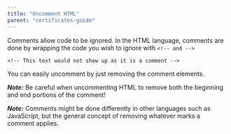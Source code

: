 ```yaml
---
title: "Uncomment HTML"
parent: "certificates-guide"
---
```


Comments allow code to be ignored. In the HTML language, comments are done by wrapping the code you wish to ignore with `<!-- and -->`

    <!-- This text would not show up as it is a comment -->

You can easily uncomment by just removing the comment elements.

**_Note:_** Be careful when uncommenting HTML to remove both the beginning and end portions of the comment!

**_Note:_** Comments might be done differently in other languages such as JavaScript, but the general concept of removing whatever marks a comment applies.
